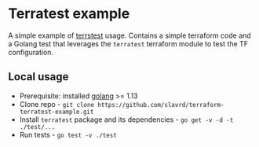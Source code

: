 # Terratest example

A simple example of [terrstest]() usage. Contains a simple terraform code and a Golang test that leverages the `terratest` terraform module to test the TF configuration.

## Local usage

* Prerequisite: installed [golang]() >= 1.13
* Clone repo - `git clone https://github.com/slavrd/terraform-terratest-example.git`
* Install `terratest` package and its dependencies - `go get -v -d -t ./test/...`
* Run tests - `go test -v ./test`
